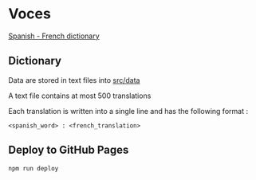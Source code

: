 # Voces

[Spanish - French dictionary](https://oliv37.github.io/voces/)

## Dictionary

Data are stored in text files into [src/data](./src/data)

A text file contains at most 500 translations

Each translation is written into a single line and has the following format :

`<spanish_word> : <french_translation>`

## Deploy to GitHub Pages

`npm run deploy`
